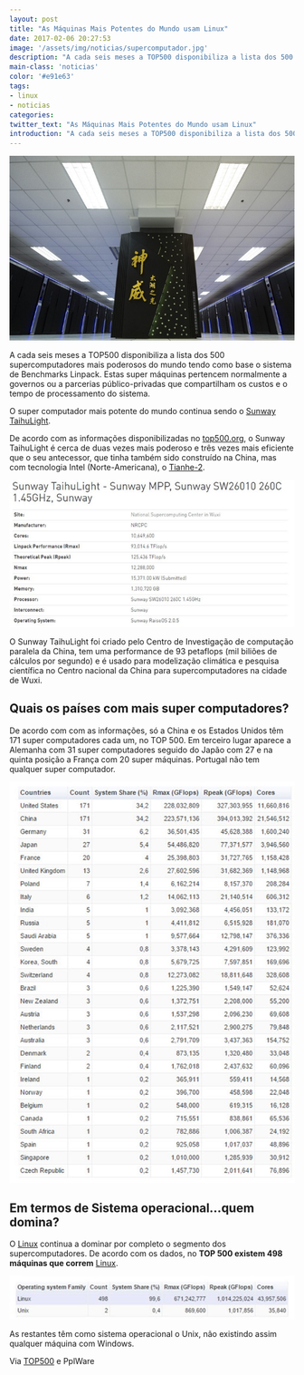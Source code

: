 ```yaml
---
layout: post
title: "As Máquinas Mais Potentes do Mundo usam Linux"
date: 2017-02-06 20:27:53
image: '/assets/img/noticias/supercomputador.jpg'
description: "A cada seis meses a TOP500 disponibiliza a lista dos 500 supercomputadores mais poderosos do mundo tendo como base o sistema de Benchmarks Linpack. Estas super máquinas pertencem normalmente a governos ou a parcerias público-privadas que compartilham os custos e o tempo de processamento do sistema."
main-class: 'noticias'
color: '#e91e63'
tags:
- linux
- noticias
categories:
twitter_text: "As Máquinas Mais Potentes do Mundo usam Linux"
introduction: "A cada seis meses a TOP500 disponibiliza a lista dos 500 supercomputadores mais poderosos do mundo tendo como base o sistema de Benchmarks Linpack. Estas super máquinas pertencem normalmente a governos ou a parcerias público-privadas que compartilham os custos e o tempo de processamento do sistema."
---
```


![Super Computadores usam Linux - Blog](/assets/img/noticias/supercomputador.jpg "Super Computadores usam Linux - Blog")

A cada seis meses a TOP500 disponibiliza a lista dos 500 supercomputadores mais poderosos do mundo tendo como base o sistema de Benchmarks Linpack. Estas super máquinas pertencem normalmente a governos ou a parcerias público-privadas que compartilham os custos e o tempo de processamento do sistema.

O super computador mais potente do mundo continua sendo o [Sunway TaihuLight](https://www.top500.org/system/178764).

De acordo com as informações disponibilizadas no [top500.org](http://www.top500.org/lists/2016/06/), o Sunway TaihuLight é cerca de duas vezes mais poderoso e três vezes mais eficiente que o seu antecessor, que tinha também sido construído na China, mas com tecnologia Intel (Norte-Americana), o [Tianhe-2](https://pplware.sapo.pt/linux/tianhe-2-a-maquina-mais-poderosa-do-mundo-tem-gnulinux/).

![Super Computadores usam Linux - Blog](/assets/img/noticias/supercomputador2.jpg "Super Computadores usam Linux - Blog")

O Sunway TaihuLight foi criado pelo Centro de Investigação de computação paralela da China, tem uma performance de 93 petaflops (mil biliões de cálculos por segundo) e é usado para modelização climática e pesquisa científica no Centro nacional da China para supercomputadores na cidade de Wuxi.

## Quais os países com mais super computadores?

De acordo com com as informações, só a China e os Estados Unidos têm 171 super computadores cada um,  no TOP 500. Em terceiro lugar aparece a Alemanha com 31 super computadores seguido do Japão com 27 e na quinta posição a França com 20 super máquinas. Portugal não tem qualquer super computador.

![Super Computadores usam Linux - Blog](/assets/img/noticias/supercomputador3.jpg "Super Computadores usam Linux - Blog")

## Em termos de Sistema operacional…quem domina?

O [Linux](http://www.terminalroot.com.br/tags#linux) continua a dominar por completo o segmento dos supercomputadores. De acordo com os dados, no __TOP 500 existem 498 máquinas que correm__ [Linux](http://www.terminalroot.com.br/tags#linux).

![Super Computadores usam Linux - Blog](/assets/img/noticias/supercomputador4.jpg "Super Computadores usam Linux - Blog")

As restantes têm como sistema operacional o Unix, não existindo assim qualquer máquina com Windows.

Via [TOP500](https://www.top500.org/lists/2016/11/) e PplWare
